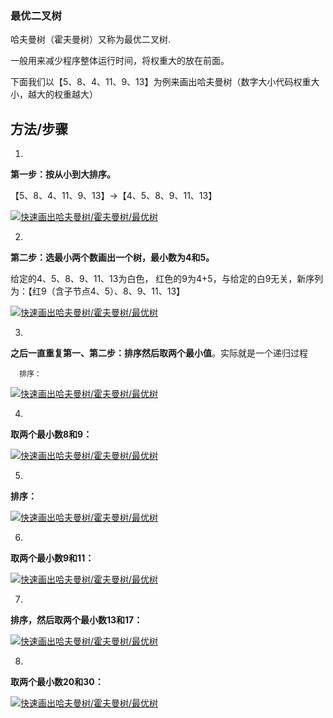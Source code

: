 ### 最优二叉树

哈夫曼树（霍夫曼树）又称为最优二叉树.

 一般用来减少程序整体运行时间，将权重大的放在前面。



下面我们以【5、8、4、11、9、13】为例来画出哈夫曼树（数字大小代码权重大小，越大的权重越大）

## 方法/步骤

1. 

   **第一步：按从小到大排序。**

   

   【5、8、4、11、9、13】→【4、5、8、9、11、13】

   [![快速画出哈夫曼树/霍夫曼树/最优树](https://imgsa.baidu.com/exp/w=500/sign=65ccbd3d52e736d158138c08ab524ffc/b2de9c82d158ccbfb14346db1fd8bc3eb0354150.jpg)](http://jingyan.baidu.com/album/a501d80c16dfa0ec620f5e70.html?picindex=1)

2. 

   **第二步：选最小两个数画出一个树，最小数为4和5。**

   给定的4、5、8、9、11、13为白色， 红色的9为4+5，与给定的白9无关，新序列为：【红9（含子节点4、5）、8、9、11、13】

   [![快速画出哈夫曼树/霍夫曼树/最优树](https://imgsa.baidu.com/exp/w=500/sign=50bd79d86d63f6241c5d3903b745eb32/a044ad345982b2b77200cb2537adcbef77099bb0.jpg)](http://jingyan.baidu.com/album/a501d80c16dfa0ec620f5e70.html?picindex=2)

3. 

   **之后一直重复第一、第二步：排序然后取两个最小值**。实际就是一个递归过程

   

      排序：

   [![快速画出哈夫曼树/霍夫曼树/最优树](https://imgsa.baidu.com/exp/w=500/sign=1db7673d0efa513d51aa6cde0d6c554c/5ab5c9ea15ce36d3590171d13cf33a87e850b1ce.jpg)](http://jingyan.baidu.com/album/a501d80c16dfa0ec620f5e70.html?picindex=3)

4. 

   **取两个最小数8和9：**

   [![快速画出哈夫曼树/霍夫曼树/最优树](https://imgsa.baidu.com/exp/w=500/sign=abacfd7958df8db1bc2e7c643921dddb/d000baa1cd11728bb0dc70c3cefcc3cec2fd2c5a.jpg)](http://jingyan.baidu.com/album/a501d80c16dfa0ec620f5e70.html?picindex=4)

5. 

   **排序：**

   [![快速画出哈夫曼树/霍夫曼树/最优树](https://imgsa.baidu.com/exp/w=500/sign=a03cfe02d339b6004dce0fb7d9523526/55e736d12f2eb9382ea28713d3628535e4dd6f00.jpg)](http://jingyan.baidu.com/album/a501d80c16dfa0ec620f5e70.html?picindex=5)

6. 

   **取两个最小数9和11：**

   [![快速画出哈夫曼树/霍夫曼树/最优树](https://imgsa.baidu.com/exp/w=500/sign=150c51f4ba315c6043956befbdb3cbe6/3ac79f3df8dcd1004f5305c0748b4710b8122f00.jpg)](http://jingyan.baidu.com/album/a501d80c16dfa0ec620f5e70.html?picindex=6)

7. 

   **排序，然后取两个最小数13和17：**

   [![快速画出哈夫曼树/霍夫曼树/最优树](https://imgsa.baidu.com/exp/w=500/sign=fd106a1d7ad98d1076d40c31113db807/ca1349540923dd5485835b89d709b3de9d82485b.jpg)](http://jingyan.baidu.com/album/a501d80c16dfa0ec620f5e70.html?picindex=7)

8. 

   **取两个最小数20和30：**

   [![快速画出哈夫曼树/霍夫曼树/最优树](https://imgsa.baidu.com/exp/w=500/sign=e5000a2cfa039245a1b5e10fb796a4a8/4afbfbedab64034f5e3e3ee7a9c379310b551d5b.jpg)](http://jingyan.baidu.com/album/a501d80c16dfa0ec620f5e70.html?picindex=8)